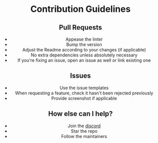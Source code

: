 <div align="center">

# Contribution Guidelines

## Pull Requests

- Appease the linter
- Bump the version
- Adjust the Readme according to your changes (if applicable)
- No extra dependencies unless absolutely necessary
- If you're fixing an issue, open an issue as well or link existing one

## Issues

- Use the issue templates
- When requesting a feature, check it hasn't been rejected previously
- Provide screenshot if applicable

## How else can I help?

- Join the [discord](https://discord.gg/MwHAXPpJ8C)
- Star the repo
- Follow the maintainers

</div>